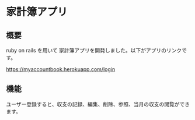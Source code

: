 # 家計簿アプリ

## 概要
ruby on rails を用いて 家計簿アプリを開発しました。以下がアプリのリンクです。

https://myaccountbook.herokuapp.com/login

## 機能
ユーザー登録すると、収支の記録、編集、削除、参照、当月の収支の閲覧ができます。



